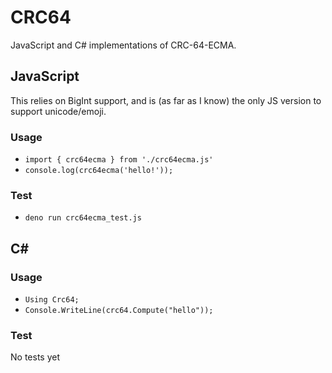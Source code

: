 # CRC64
JavaScript and C# implementations of CRC-64-ECMA.

## JavaScript
This relies on BigInt support, and is (as far as I know) the only JS version to support unicode/emoji.

### Usage
- `import { crc64ecma } from './crc64ecma.js'`
- `console.log(crc64ecma('hello!'));`

### Test
- `deno run crc64ecma_test.js`

## C#
### Usage
- `Using Crc64;`
- `Console.WriteLine(crc64.Compute("hello"));`

### Test
No tests yet